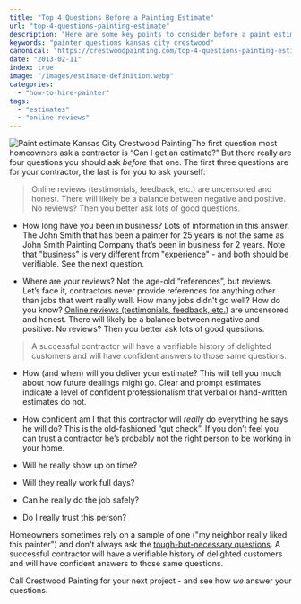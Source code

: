 ```yaml
---
title: "Top 4 Questions Before a Painting Estimate"
url: "top-4-questions-painting-estimate"
description: "Here are some key points to consider before a paint estimator knocks at your door."
keywords: "painter questions kansas city crestwood"
canonical: "https://crestwoodpainting.com/top-4-questions-painting-estimate/"
date: "2013-02-11"
index: true
image: "/images/estimate-definition.webp"
categories:
  - "how-to-hire-painter"
tags:
  - "estimates"
  - "online-reviews"
---
```


![Paint estimate Kansas City Crestwood Painting](/images/estimate-definition.webp)The first question most homeowners ask a contractor is “Can I get an estimate?” But there really are four questions you should ask _before_ that one. The first three questions are for your contractor, the last is for you to ask yourself:

> Online reviews (testimonials, feedback, etc.) are uncensored and honest. There will likely be a balance between negative and positive. No reviews? Then you better ask lots of good questions.

- How long have you been in business? Lots of information in this answer. The John Smith that has been a painter for 25 years is not the same as John Smith Painting Company that’s been in business for 2 years. Note that "business" is very different from "experience" - and both should be verifiable. See the next question.

- Where are your reviews? Not the age-old “references”, but reviews. Let’s face it, contractors never provide references for anything other than jobs that went really well. How many jobs didn't go well? How do you know? [Online reviews (testimonials, feedback, etc.](/reviews/)) are uncensored and honest. There will likely be a balance between negative and positive. No reviews? Then you better ask lots of good questions.

> A successful contractor will have a verifiable history of delighted customers and will have confident answers to those same questions.

- How (and when) will you deliver your estimate? This will tell you much about how future dealings might go. Clear and prompt estimates indicate a level of confident professionalism that verbal or hand-written estimates do not.
- How confident am I that this contractor will _really_ do everything he says he will do? This is the old-fashioned “gut check”. If you don’t feel you can [trust a contractor](/trust-your-contractor/) he’s probably not the right person to be working in your home.

- Will he really show up on time?
- Will they really work full days?
- Can he really do the job safely?
- Do I really trust this person?

Homeowners sometimes rely on a sample of one ("my neighbor really liked this painter") and don't always ask the [tough-but-necessary questions](/12-questions-ask-painter/). A successful contractor will have a verifiable history of delighted customers and will have confident answers to those same questions.

Call Crestwood Painting for your next project - and see how _we_ answer your questions.

